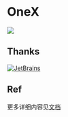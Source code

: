 # OneX
![](https://cdn4.iconfinder.com/data/icons/space-and-astronomy-1/800/rocket-128.png)

## Thanks
[![JetBrains](https://resources.jetbrains.com/storage/products/company/brand/logos/jb_beam.svg)](https://www.jetbrains.com/?from=onex-boot)

## Ref
更多详细内容见[文档](https://onex.nb6868.com)
